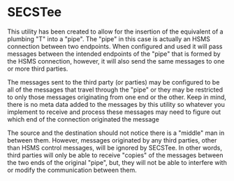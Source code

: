 # SECSTee
This utility has been created to allow for the insertion of the equivalent of a plumbing &quot;T&quot; into a &quot;pipe&quot;.  The &quot;pipe&quot; in this case is actually an HSMS connection between two endpoints.  When configured and used it will pass messages between the intended endpoints of the &quot;pipe&quot; that is formed by the HSMS connection, however, it will also send the same messages to one or more third parties.

The messages sent to the third party (or parties) may be configured to be all of the messages that travel through the &quot;pipe&quot; or they may be restricted to only those messages originating from one end or the other.  Keep in mind, there is no meta data added to the messages by this utility so whatever you implement to receive and process these messages may need to figure out which end of the connection originated the message

The source and the destination should not notice there is a &quot;middle&quot; man in between them. However, messages originated by any third parties, other than HSMS control messages, will be ignored by SECSTee.  In other words, third parties will only be able to receive &quot;copies&quot; of the messages between the two ends of the original &quot;pipe&quot;, but, they will not be able to interfere with or modify the communication between them.

